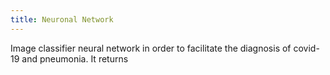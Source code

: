 ```yaml
---
title: Neuronal Network
---
```


Image classifier neural network in order to facilitate the diagnosis of covid-19 and pneumonia. It returns

<!-- Sketch file location, (pending organization) -->
<script src="project.js"></script>
<!-- Necessary element to position p5 canvas -->
<div id="sketch-div"></div>
<div id="histogram-div"></div>
